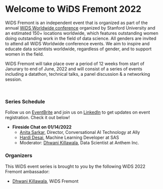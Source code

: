 # Welcome to WiDS Fremont 2022

WiDS Fremont is an independent event that is organized as part of the annual <a href="https://www.widsconference.org/">WiDS Worldwide conference</a> organized by Stanford University and an estimated 150+ locations worldwide, which features outstanding women doing outstanding work in the field of data science. All genders are invited to attend all WiDS Worldwide conference events. We aim to inspire and educate data scientists worldwide, regardless of gender, and to support women in the field.


WiDS Fremont will take place over a period of 12 weeks from start of Janurary to end of June, 2022 and will consist of a series of events including a datathon, technical talks, a panel discussion & a networking session.

<br>

### Series Schedule

Follow us on <a href="https://www.eventbrite.com/o/wids-fremont-37980413793" target="_blank">EventBrite</a> and join us on <a href="https://www.linkedin.com/company/wids-at-fremont/" target="_blank">LinkedIn</a> to get updates on event registration. Check it out below!

- <strong>Fireside Chat on 01/14/2022</strong> 
  - <a href="https://www.linkedin.com/in/anita-sarkar-3556793">Anita Sarkar</a>, Director, Conversational AI Technology at Ally
  - <a href="https://www.linkedin.com/in/hardi-desai" target="_blank">Hardi Desai</a>, Machine Learning Developer at SAS
  - Moderator: <a href="https://www.linkedin.com/in/dhwanikillawala" target="_blank">Dhwani Killawala</a>, Data Scientist at Anthem Inc.


### Organizers

This WiDS event series is brought to you by the following WiDS 2022 Fremont ambassador:

- <a href="https://www.linkedin.com/in/dhwanikillawala" target="_blank">Dhwani Killawala</a>, WiDS Fremont
